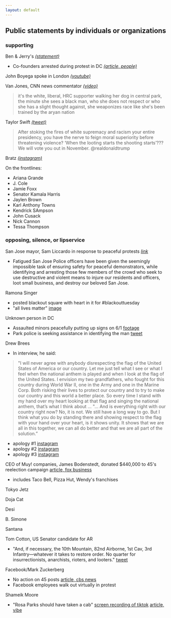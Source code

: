 ```yaml
---
layout: default
---
```


## Public statements by individuals or organizations

### supporting

Ben & Jerry's _[(statement)](https://www.benjerry.com/about-us/media-center/dismantle-white-supremacy)_ 
* Co-founders arrested during protest in DC _[(article, people)](https://people.com/crime/ben-jerrys-co-founders-arrested-during-protest/)_

John Boyega spoke in London _[(youtube)](https://www.youtube.com/watch?v=GGXEB25WdyQ)_

Van Jones, CNN news commentator _[(video)](https://twitter.com/Jaxlzz/status/1266365670851215360?s=20)_
> it's the white, liberal, HRC supporter walking her dog in central park, the minute she sees a black man, who she does not respect or who she has a slight thought against, she weaponizes race like she's been trained by the aryan nation

Taylor Swift _[(tweet)](https://twitter.com/taylorswift13/status/1266392274549776387)_
> After stoking the fires of white supremacy and racism your entire presidency, you have the nerve to feign moral superiority before threatening violence? ‘When the looting starts the shooting starts’??? We will vote you out in November. @realdonaldtrump

Bratz _[(instagram)](https://www.instagram.com/p/CA1kakTJdr7/)_

On the frontlines:
- Ariana Grande
- J. Cole
- Jamie Foxx
- Senator Kamala Harris
- Jaylen Brown
- Karl Anthony Towns
- Kendrick SAmpson
- John Cusack
- Nick Cannon
- Tessa Thompson

### opposing, silence, or lipservice

San Jose mayor, Sam Liccardo in response to peaceful protests _[link](https://medium.com/@SamLiccardo/i-cant-breathe-17684b68309f)_
- Fatigued San Jose Police officers have been given the seemingly impossible task of ensuring safety for peaceful demonstrators, while identifying and arresting those few members of the crowd who seek to use destructive and violent means to injure our residents and officers, loot small business, and destroy our beloved San Jose.

Ramona Singer
- posted blackout square with heart in it for #blackouttuesday
- "all lives matter" [image](https://pbs.twimg.com/media/EZtl0QxXsAcYS2F?format=jpg&name=900x900)

Unknown person in DC
- Assaulted minors peacefully putting up signs on 6/1 [footage](https://twitter.com/AnnaAkana/status/1268645784758521856?s=20)
- Park police is seeking assistance in identifying the man [tweet](https://twitter.com/ParkPolice/status/1267928083836948484?s=20)

Drew Brees
- In interview, he said:
> "I will never agree with anybody disrespecting the flag of the United States of America or our country. Let me just tell what I see or what I feel when the national anthem is played and when I look at the flag of the United States. I envision my two grandfathers, who fought for this country during World War II, one in the Army and one in the Marine Corp. Both risking their lives to protect our country and to try to make our country and this world a better place. So every time I stand with my hand over my heart looking at that flag and singing the national anthem, that’s what I think about ...
> "... And is everything right with our country right now? No, it is not. We still have a long way to go. But I think what you do by standing there and showing respect to the flag with your hand over your heart, is it shows unity. It shows that we are all in this together, we can all do better and that we are all part of the solution.”
- apology #1 [instagram](https://www.instagram.com/p/CA-aQwGnILy/)
- apology #2 [instagram](https://www.instagram.com/p/CBA1P3gHpT_/)
- apology #3 [instagram](https://www.instagram.com/p/CBCIljGngKI/)

CEO of Muy! companies, James Bodenstedt, donated $440,000 to 45's reelection campaign [article, fox business](https://www.foxbusiness.com/politics/wendys-james-bodenstedt-400k-trump)
- includes Taco Bell, Pizza Hut, Wendy's franchises

Tokyo Jetz

Doja Cat

Desi

B. Simone

Santana

Tom Cotton, US Senator candidate for AR
- "And, if necessary, the 10th Mountain, 82nd Airborne, 1st Cav, 3rd Infantry—whatever it takes to restore order. No quarter for insurrectionists, anarchists, rioters, and looters." [tweet](https://twitter.com/TomCottonAR/status/1267459561675468800?s=20)

Facebook/Mark Zuckerberg
- No action on 45 posts [article, cbs news](https://www.cbsnews.com/news/mark-zuckerberg-defends-trump-facebook-posts-walkout/)
- Facebook employees walk out virtually in protest

Shameik Moore
- "Rosa Parks should have taken a cab" [screen recording of tiktok](https://twitter.com/Phil_Lewis_/status/1266155685110337536?s=20) [article, vibe](https://www.vibe.com/2020/05/shameik-moore-blasted-for-comments-on-police-brutality-rosa-parks)
